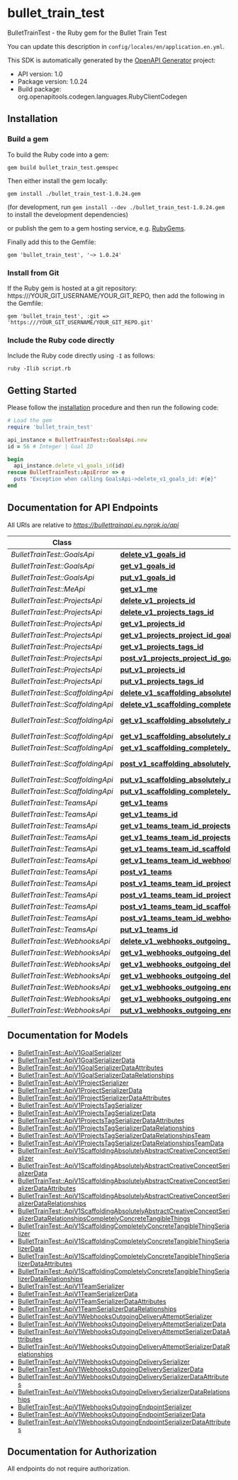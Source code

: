 # bullet_train_test

BulletTrainTest - the Ruby gem for the Bullet Train Test

You can update this description in `config/locales/en/application.en.yml`.

This SDK is automatically generated by the [OpenAPI Generator](https://openapi-generator.tech) project:

- API version: 1.0
- Package version: 1.0.24
- Build package: org.openapitools.codegen.languages.RubyClientCodegen

## Installation

### Build a gem

To build the Ruby code into a gem:

```shell
gem build bullet_train_test.gemspec
```

Then either install the gem locally:

```shell
gem install ./bullet_train_test-1.0.24.gem
```

(for development, run `gem install --dev ./bullet_train_test-1.0.24.gem` to install the development dependencies)

or publish the gem to a gem hosting service, e.g. [RubyGems](https://rubygems.org/).

Finally add this to the Gemfile:

    gem 'bullet_train_test', '~> 1.0.24'

### Install from Git

If the Ruby gem is hosted at a git repository: https:///YOUR_GIT_USERNAME/YOUR_GIT_REPO, then add the following in the Gemfile:

    gem 'bullet_train_test', :git => 'https:///YOUR_GIT_USERNAME/YOUR_GIT_REPO.git'

### Include the Ruby code directly

Include the Ruby code directly using `-I` as follows:

```shell
ruby -Ilib script.rb
```

## Getting Started

Please follow the [installation](#installation) procedure and then run the following code:

```ruby
# Load the gem
require 'bullet_train_test'

api_instance = BulletTrainTest::GoalsApi.new
id = 56 # Integer | Goal ID

begin
  api_instance.delete_v1_goals_id(id)
rescue BulletTrainTest::ApiError => e
  puts "Exception when calling GoalsApi->delete_v1_goals_id: #{e}"
end

```

## Documentation for API Endpoints

All URIs are relative to *https://bullettrainapi.eu.ngrok.io/api*

Class | Method | HTTP request | Description
------------ | ------------- | ------------- | -------------
*BulletTrainTest::GoalsApi* | [**delete_v1_goals_id**](docs/GoalsApi.md#delete_v1_goals_id) | **DELETE** /v1/goals/{id} | 
*BulletTrainTest::GoalsApi* | [**get_v1_goals_id**](docs/GoalsApi.md#get_v1_goals_id) | **GET** /v1/goals/{id} | 
*BulletTrainTest::GoalsApi* | [**put_v1_goals_id**](docs/GoalsApi.md#put_v1_goals_id) | **PUT** /v1/goals/{id} | 
*BulletTrainTest::MeApi* | [**get_v1_me**](docs/MeApi.md#get_v1_me) | **GET** /v1/me | 
*BulletTrainTest::ProjectsApi* | [**delete_v1_projects_id**](docs/ProjectsApi.md#delete_v1_projects_id) | **DELETE** /v1/projects/{id} | 
*BulletTrainTest::ProjectsApi* | [**delete_v1_projects_tags_id**](docs/ProjectsApi.md#delete_v1_projects_tags_id) | **DELETE** /v1/projects/tags/{id} | 
*BulletTrainTest::ProjectsApi* | [**get_v1_projects_id**](docs/ProjectsApi.md#get_v1_projects_id) | **GET** /v1/projects/{id} | 
*BulletTrainTest::ProjectsApi* | [**get_v1_projects_project_id_goals**](docs/ProjectsApi.md#get_v1_projects_project_id_goals) | **GET** /v1/projects/{project_id}/goals | 
*BulletTrainTest::ProjectsApi* | [**get_v1_projects_tags_id**](docs/ProjectsApi.md#get_v1_projects_tags_id) | **GET** /v1/projects/tags/{id} | 
*BulletTrainTest::ProjectsApi* | [**post_v1_projects_project_id_goals**](docs/ProjectsApi.md#post_v1_projects_project_id_goals) | **POST** /v1/projects/{project_id}/goals | 
*BulletTrainTest::ProjectsApi* | [**put_v1_projects_id**](docs/ProjectsApi.md#put_v1_projects_id) | **PUT** /v1/projects/{id} | 
*BulletTrainTest::ProjectsApi* | [**put_v1_projects_tags_id**](docs/ProjectsApi.md#put_v1_projects_tags_id) | **PUT** /v1/projects/tags/{id} | 
*BulletTrainTest::ScaffoldingApi* | [**delete_v1_scaffolding_absolutely_abstract_creative_concepts_id**](docs/ScaffoldingApi.md#delete_v1_scaffolding_absolutely_abstract_creative_concepts_id) | **DELETE** /v1/scaffolding/absolutely_abstract/creative_concepts/{id} | 
*BulletTrainTest::ScaffoldingApi* | [**delete_v1_scaffolding_completely_concrete_tangible_things_id**](docs/ScaffoldingApi.md#delete_v1_scaffolding_completely_concrete_tangible_things_id) | **DELETE** /v1/scaffolding/completely_concrete/tangible_things/{id} | 
*BulletTrainTest::ScaffoldingApi* | [**get_v1_scaffolding_absolutely_abstract_creative_concepts_absolutely_abstract_creative_concept_id_completely_concrete_tangible_things**](docs/ScaffoldingApi.md#get_v1_scaffolding_absolutely_abstract_creative_concepts_absolutely_abstract_creative_concept_id_completely_concrete_tangible_things) | **GET** /v1/scaffolding/absolutely_abstract/creative_concepts/{absolutely_abstract_creative_concept_id}/completely_concrete/tangible_things | 
*BulletTrainTest::ScaffoldingApi* | [**get_v1_scaffolding_absolutely_abstract_creative_concepts_id**](docs/ScaffoldingApi.md#get_v1_scaffolding_absolutely_abstract_creative_concepts_id) | **GET** /v1/scaffolding/absolutely_abstract/creative_concepts/{id} | 
*BulletTrainTest::ScaffoldingApi* | [**get_v1_scaffolding_completely_concrete_tangible_things_id**](docs/ScaffoldingApi.md#get_v1_scaffolding_completely_concrete_tangible_things_id) | **GET** /v1/scaffolding/completely_concrete/tangible_things/{id} | 
*BulletTrainTest::ScaffoldingApi* | [**post_v1_scaffolding_absolutely_abstract_creative_concepts_absolutely_abstract_creative_concept_id_completely_concrete_tangible_things**](docs/ScaffoldingApi.md#post_v1_scaffolding_absolutely_abstract_creative_concepts_absolutely_abstract_creative_concept_id_completely_concrete_tangible_things) | **POST** /v1/scaffolding/absolutely_abstract/creative_concepts/{absolutely_abstract_creative_concept_id}/completely_concrete/tangible_things | 
*BulletTrainTest::ScaffoldingApi* | [**put_v1_scaffolding_absolutely_abstract_creative_concepts_id**](docs/ScaffoldingApi.md#put_v1_scaffolding_absolutely_abstract_creative_concepts_id) | **PUT** /v1/scaffolding/absolutely_abstract/creative_concepts/{id} | 
*BulletTrainTest::ScaffoldingApi* | [**put_v1_scaffolding_completely_concrete_tangible_things_id**](docs/ScaffoldingApi.md#put_v1_scaffolding_completely_concrete_tangible_things_id) | **PUT** /v1/scaffolding/completely_concrete/tangible_things/{id} | 
*BulletTrainTest::TeamsApi* | [**get_v1_teams**](docs/TeamsApi.md#get_v1_teams) | **GET** /v1/teams | 
*BulletTrainTest::TeamsApi* | [**get_v1_teams_id**](docs/TeamsApi.md#get_v1_teams_id) | **GET** /v1/teams/{id} | 
*BulletTrainTest::TeamsApi* | [**get_v1_teams_team_id_projects**](docs/TeamsApi.md#get_v1_teams_team_id_projects) | **GET** /v1/teams/{team_id}/projects | 
*BulletTrainTest::TeamsApi* | [**get_v1_teams_team_id_projects_tags**](docs/TeamsApi.md#get_v1_teams_team_id_projects_tags) | **GET** /v1/teams/{team_id}/projects/tags | 
*BulletTrainTest::TeamsApi* | [**get_v1_teams_team_id_scaffolding_absolutely_abstract_creative_concepts**](docs/TeamsApi.md#get_v1_teams_team_id_scaffolding_absolutely_abstract_creative_concepts) | **GET** /v1/teams/{team_id}/scaffolding/absolutely_abstract/creative_concepts | 
*BulletTrainTest::TeamsApi* | [**get_v1_teams_team_id_webhooks_outgoing_endpoints**](docs/TeamsApi.md#get_v1_teams_team_id_webhooks_outgoing_endpoints) | **GET** /v1/teams/{team_id}/webhooks/outgoing/endpoints | 
*BulletTrainTest::TeamsApi* | [**post_v1_teams**](docs/TeamsApi.md#post_v1_teams) | **POST** /v1/teams | 
*BulletTrainTest::TeamsApi* | [**post_v1_teams_team_id_projects**](docs/TeamsApi.md#post_v1_teams_team_id_projects) | **POST** /v1/teams/{team_id}/projects | 
*BulletTrainTest::TeamsApi* | [**post_v1_teams_team_id_projects_tags**](docs/TeamsApi.md#post_v1_teams_team_id_projects_tags) | **POST** /v1/teams/{team_id}/projects/tags | 
*BulletTrainTest::TeamsApi* | [**post_v1_teams_team_id_scaffolding_absolutely_abstract_creative_concepts**](docs/TeamsApi.md#post_v1_teams_team_id_scaffolding_absolutely_abstract_creative_concepts) | **POST** /v1/teams/{team_id}/scaffolding/absolutely_abstract/creative_concepts | 
*BulletTrainTest::TeamsApi* | [**post_v1_teams_team_id_webhooks_outgoing_endpoints**](docs/TeamsApi.md#post_v1_teams_team_id_webhooks_outgoing_endpoints) | **POST** /v1/teams/{team_id}/webhooks/outgoing/endpoints | 
*BulletTrainTest::TeamsApi* | [**put_v1_teams_id**](docs/TeamsApi.md#put_v1_teams_id) | **PUT** /v1/teams/{id} | 
*BulletTrainTest::WebhooksApi* | [**delete_v1_webhooks_outgoing_endpoints_id**](docs/WebhooksApi.md#delete_v1_webhooks_outgoing_endpoints_id) | **DELETE** /v1/webhooks/outgoing/endpoints/{id} | 
*BulletTrainTest::WebhooksApi* | [**get_v1_webhooks_outgoing_deliveries_delivery_id_delivery_attempts**](docs/WebhooksApi.md#get_v1_webhooks_outgoing_deliveries_delivery_id_delivery_attempts) | **GET** /v1/webhooks/outgoing/deliveries/{delivery_id}/delivery_attempts | 
*BulletTrainTest::WebhooksApi* | [**get_v1_webhooks_outgoing_deliveries_id**](docs/WebhooksApi.md#get_v1_webhooks_outgoing_deliveries_id) | **GET** /v1/webhooks/outgoing/deliveries/{id} | 
*BulletTrainTest::WebhooksApi* | [**get_v1_webhooks_outgoing_delivery_attempts_id**](docs/WebhooksApi.md#get_v1_webhooks_outgoing_delivery_attempts_id) | **GET** /v1/webhooks/outgoing/delivery_attempts/{id} | 
*BulletTrainTest::WebhooksApi* | [**get_v1_webhooks_outgoing_endpoints_endpoint_id_deliveries**](docs/WebhooksApi.md#get_v1_webhooks_outgoing_endpoints_endpoint_id_deliveries) | **GET** /v1/webhooks/outgoing/endpoints/{endpoint_id}/deliveries | 
*BulletTrainTest::WebhooksApi* | [**get_v1_webhooks_outgoing_endpoints_id**](docs/WebhooksApi.md#get_v1_webhooks_outgoing_endpoints_id) | **GET** /v1/webhooks/outgoing/endpoints/{id} | 
*BulletTrainTest::WebhooksApi* | [**put_v1_webhooks_outgoing_endpoints_id**](docs/WebhooksApi.md#put_v1_webhooks_outgoing_endpoints_id) | **PUT** /v1/webhooks/outgoing/endpoints/{id} | 


## Documentation for Models

 - [BulletTrainTest::ApiV1GoalSerializer](docs/ApiV1GoalSerializer.md)
 - [BulletTrainTest::ApiV1GoalSerializerData](docs/ApiV1GoalSerializerData.md)
 - [BulletTrainTest::ApiV1GoalSerializerDataAttributes](docs/ApiV1GoalSerializerDataAttributes.md)
 - [BulletTrainTest::ApiV1GoalSerializerDataRelationships](docs/ApiV1GoalSerializerDataRelationships.md)
 - [BulletTrainTest::ApiV1ProjectSerializer](docs/ApiV1ProjectSerializer.md)
 - [BulletTrainTest::ApiV1ProjectSerializerData](docs/ApiV1ProjectSerializerData.md)
 - [BulletTrainTest::ApiV1ProjectSerializerDataAttributes](docs/ApiV1ProjectSerializerDataAttributes.md)
 - [BulletTrainTest::ApiV1ProjectsTagSerializer](docs/ApiV1ProjectsTagSerializer.md)
 - [BulletTrainTest::ApiV1ProjectsTagSerializerData](docs/ApiV1ProjectsTagSerializerData.md)
 - [BulletTrainTest::ApiV1ProjectsTagSerializerDataAttributes](docs/ApiV1ProjectsTagSerializerDataAttributes.md)
 - [BulletTrainTest::ApiV1ProjectsTagSerializerDataRelationships](docs/ApiV1ProjectsTagSerializerDataRelationships.md)
 - [BulletTrainTest::ApiV1ProjectsTagSerializerDataRelationshipsTeam](docs/ApiV1ProjectsTagSerializerDataRelationshipsTeam.md)
 - [BulletTrainTest::ApiV1ProjectsTagSerializerDataRelationshipsTeamData](docs/ApiV1ProjectsTagSerializerDataRelationshipsTeamData.md)
 - [BulletTrainTest::ApiV1ScaffoldingAbsolutelyAbstractCreativeConceptSerializer](docs/ApiV1ScaffoldingAbsolutelyAbstractCreativeConceptSerializer.md)
 - [BulletTrainTest::ApiV1ScaffoldingAbsolutelyAbstractCreativeConceptSerializerData](docs/ApiV1ScaffoldingAbsolutelyAbstractCreativeConceptSerializerData.md)
 - [BulletTrainTest::ApiV1ScaffoldingAbsolutelyAbstractCreativeConceptSerializerDataAttributes](docs/ApiV1ScaffoldingAbsolutelyAbstractCreativeConceptSerializerDataAttributes.md)
 - [BulletTrainTest::ApiV1ScaffoldingAbsolutelyAbstractCreativeConceptSerializerDataRelationships](docs/ApiV1ScaffoldingAbsolutelyAbstractCreativeConceptSerializerDataRelationships.md)
 - [BulletTrainTest::ApiV1ScaffoldingAbsolutelyAbstractCreativeConceptSerializerDataRelationshipsCompletelyConcreteTangibleThings](docs/ApiV1ScaffoldingAbsolutelyAbstractCreativeConceptSerializerDataRelationshipsCompletelyConcreteTangibleThings.md)
 - [BulletTrainTest::ApiV1ScaffoldingCompletelyConcreteTangibleThingSerializer](docs/ApiV1ScaffoldingCompletelyConcreteTangibleThingSerializer.md)
 - [BulletTrainTest::ApiV1ScaffoldingCompletelyConcreteTangibleThingSerializerData](docs/ApiV1ScaffoldingCompletelyConcreteTangibleThingSerializerData.md)
 - [BulletTrainTest::ApiV1ScaffoldingCompletelyConcreteTangibleThingSerializerDataAttributes](docs/ApiV1ScaffoldingCompletelyConcreteTangibleThingSerializerDataAttributes.md)
 - [BulletTrainTest::ApiV1ScaffoldingCompletelyConcreteTangibleThingSerializerDataRelationships](docs/ApiV1ScaffoldingCompletelyConcreteTangibleThingSerializerDataRelationships.md)
 - [BulletTrainTest::ApiV1TeamSerializer](docs/ApiV1TeamSerializer.md)
 - [BulletTrainTest::ApiV1TeamSerializerData](docs/ApiV1TeamSerializerData.md)
 - [BulletTrainTest::ApiV1TeamSerializerDataAttributes](docs/ApiV1TeamSerializerDataAttributes.md)
 - [BulletTrainTest::ApiV1TeamSerializerDataRelationships](docs/ApiV1TeamSerializerDataRelationships.md)
 - [BulletTrainTest::ApiV1WebhooksOutgoingDeliveryAttemptSerializer](docs/ApiV1WebhooksOutgoingDeliveryAttemptSerializer.md)
 - [BulletTrainTest::ApiV1WebhooksOutgoingDeliveryAttemptSerializerData](docs/ApiV1WebhooksOutgoingDeliveryAttemptSerializerData.md)
 - [BulletTrainTest::ApiV1WebhooksOutgoingDeliveryAttemptSerializerDataAttributes](docs/ApiV1WebhooksOutgoingDeliveryAttemptSerializerDataAttributes.md)
 - [BulletTrainTest::ApiV1WebhooksOutgoingDeliveryAttemptSerializerDataRelationships](docs/ApiV1WebhooksOutgoingDeliveryAttemptSerializerDataRelationships.md)
 - [BulletTrainTest::ApiV1WebhooksOutgoingDeliverySerializer](docs/ApiV1WebhooksOutgoingDeliverySerializer.md)
 - [BulletTrainTest::ApiV1WebhooksOutgoingDeliverySerializerData](docs/ApiV1WebhooksOutgoingDeliverySerializerData.md)
 - [BulletTrainTest::ApiV1WebhooksOutgoingDeliverySerializerDataAttributes](docs/ApiV1WebhooksOutgoingDeliverySerializerDataAttributes.md)
 - [BulletTrainTest::ApiV1WebhooksOutgoingDeliverySerializerDataRelationships](docs/ApiV1WebhooksOutgoingDeliverySerializerDataRelationships.md)
 - [BulletTrainTest::ApiV1WebhooksOutgoingEndpointSerializer](docs/ApiV1WebhooksOutgoingEndpointSerializer.md)
 - [BulletTrainTest::ApiV1WebhooksOutgoingEndpointSerializerData](docs/ApiV1WebhooksOutgoingEndpointSerializerData.md)
 - [BulletTrainTest::ApiV1WebhooksOutgoingEndpointSerializerDataAttributes](docs/ApiV1WebhooksOutgoingEndpointSerializerDataAttributes.md)


## Documentation for Authorization

 All endpoints do not require authorization.

